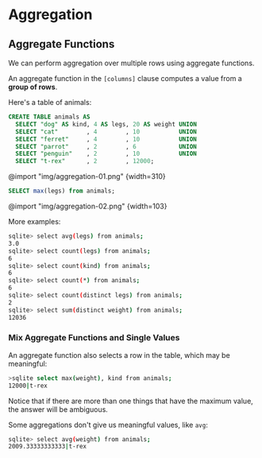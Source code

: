 # Aggregation

## Aggregate Functions

We can perform aggregation over multiple rows using aggregate functions.

An aggregate function in the `[columns]` clause computes a value from a **group of rows**.

Here's a table of animals:

```sql
CREATE TABLE animals AS
  SELECT "dog" AS kind, 4 AS legs, 20 AS weight UNION
  SELECT "cat"        , 4        , 10           UNION
  SELECT "ferret"     , 4        , 10           UNION
  SELECT "parrot"     , 2        , 6            UNION
  SELECT "penguin"    , 2        , 10           UNION
  SELECT "t-rex"      , 2        , 12000;
```

@import "img/aggregation-01.png" {width=310}

```sql
SELECT max(legs) from animals;
```

@import "img/aggregation-02.png" {width=103}

More examples:

```bash
sqlite> select avg(legs) from animals;
3.0
sqlite> select count(legs) from animals;
6
sqlite> select count(kind) from animals;
6
sqlite> select count(*) from animals;
6
sqlite> select count(distinct legs) from animals;
2
sqlite> select sum(distinct weight) from animals;
12036
```

### Mix Aggregate Functions and Single Values

An aggregate function also selects a row in the table, which may be meaningful:

```bash
>sqlite select max(weight), kind from animals;
12000|t-rex
```

Notice that if there are more than one things that have the maximum value, the answer will be ambiguous.

Some aggregations don't give us meaningful values, like `avg`:

```bash
sqlite> select avg(weight) from animals;
2009.33333333333|t-rex
```
